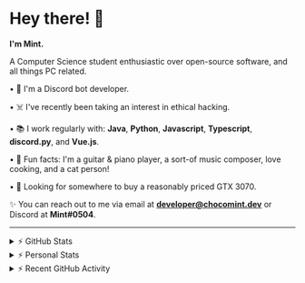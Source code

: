 # Hey there! 👋

**I'm Mint.**

A Computer Science student enthusiastic over open-source software, and all things PC related.

• 👾 I'm a Discord bot developer.

• ☠️ I've recently been taking an interest in ethical hacking.

• 📚 I work regularly with:  **Java**, **Python**, **Javascript**, **Typescript**, **discord.py**, and **Vue.js**.

• 🍛 Fun facts: I'm a guitar & piano player, a sort-of music composer, love cooking, and a cat person!

• 🔎 Looking for somewhere to buy a reasonably priced GTX 3070.

✨ You can reach out to me via email at **developer@chocomint.dev** or Discord at **Mint#0504**.

---

<details>
    <summary>⚡ GitHub Stats</summary>

<img height="160px" align="center" alt="Mint's GitHub Stats" src="https://github-readme-stats-lunarmint.vercel.app/api?username=lunarmint&count_private=true&show_icons=true&hide_title=true&hide_border=true&title_color=00ffdf&icon_color=00ffdf&text_color=141823&bg_color=0,4158d0,c850c0,ffcc70&include_all_commits=false"/>

<img align="center" alt="Mint's Most Used Languages" src="https://github-readme-stats-lunarmint.vercel.app/api/top-langs/?username=lunarmint&hide_title=true&hide_border=true&langs_count=8&layout=compact&title_color=141823&bg_color=0,ffcc70,c850c0,4158d0"/>

</details>

<details>
    <summary>⚡ Personal Stats</summary>

<!--START_SECTION:waka-->
![Profile Views](http://img.shields.io/badge/Profile%20Views-6-blue)

![Lines of code](https://img.shields.io/badge/From%20Hello%20World%20I%27ve%20Written-164131%20lines%20of%20code-blue)

**I'm an Early 🐤** 

```text
🌞 Morning    39 commits     ███░░░░░░░░░░░░░░░░░░░░░░   15.23% 
🌆 Daytime    95 commits     █████████░░░░░░░░░░░░░░░░   37.11% 
🌃 Evening    32 commits     ███░░░░░░░░░░░░░░░░░░░░░░   12.5% 
🌙 Night      90 commits     ████████░░░░░░░░░░░░░░░░░   35.16%

```
📅 **I'm Most Productive on Monday** 

```text
Monday       86 commits     ████████░░░░░░░░░░░░░░░░░   33.59% 
Tuesday      23 commits     ██░░░░░░░░░░░░░░░░░░░░░░░   8.98% 
Wednesday    7 commits      ░░░░░░░░░░░░░░░░░░░░░░░░░   2.73% 
Thursday     70 commits     ██████░░░░░░░░░░░░░░░░░░░   27.34% 
Friday       38 commits     ███░░░░░░░░░░░░░░░░░░░░░░   14.84% 
Saturday     17 commits     █░░░░░░░░░░░░░░░░░░░░░░░░   6.64% 
Sunday       15 commits     █░░░░░░░░░░░░░░░░░░░░░░░░   5.86%

```


📊 **This Week I Spent My Time On** 

```text
```


 Last Updated on 25/08/2021
<!--END_SECTION:waka-->

</details>

<details>
    <summary>⚡ Recent GitHub Activity</summary>

<!--START_SECTION:activity-->
1. 💪 Opened PR [#90](https://github.com/ranimepiracy/chiya/pull/90) in [ranimepiracy/chiya](https://github.com/ranimepiracy/chiya)
2. 🎉 Merged PR [#87](https://github.com/ranimepiracy/chiya/pull/87) in [ranimepiracy/chiya](https://github.com/ranimepiracy/chiya)
3. 🎉 Merged PR [#89](https://github.com/ranimepiracy/chiya/pull/89) in [ranimepiracy/chiya](https://github.com/ranimepiracy/chiya)
4. 💪 Opened PR [#89](https://github.com/ranimepiracy/chiya/pull/89) in [ranimepiracy/chiya](https://github.com/ranimepiracy/chiya)
5. 🎉 Merged PR [#86](https://github.com/ranimepiracy/chiya/pull/86) in [ranimepiracy/chiya](https://github.com/ranimepiracy/chiya)
<!--END_SECTION:activity-->

</details>

